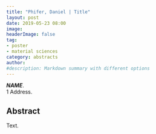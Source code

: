 ```yaml
---
title: "Phifer, Daniel | Title"
layout: post
date: 2019-05-23 08:00
image:
headerImage: false
tag:
- poster
- material sciences
category: abstracts
author:
#description: Markdown summary with different options
---
```


_**NAME**_.<br/>
1 Address.<br/>

## Abstract

Text.<br/>
